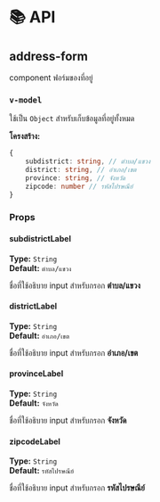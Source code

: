 # 📚 API

## address-form

component ฟอร์มของที่อยู่

### `v-model`

ใช้เป็น `Object` สำหรับเก็บข้อมูลที่อยู่ทั้งหมด

**โครงสร้าง:**
```typescript
{
	subdistrict: string, // ตำบล/แขวง
	district: string, // อำเภอ/เขต
	province: string, // จังหวัด
	zipcode: number // รหัสไปรษณีย์
}
```

### Props

#### subdistrictLabel

**Type:** `String`  
**Default:** `ตำบล/แขวง`

ชื่อที่ใช้อธิบาย input สำหรับกรอก **ตำบล/แขวง**

#### districtLabel

**Type:** `String`  
**Default:** `อำเภอ/เขต`

ชื่อที่ใช้อธิบาย input สำหรับกรอก **อำเภอ/เขต**

#### provinceLabel

**Type:** `String`  
**Default:** `จังหวัด`

ชื่อที่ใช้อธิบาย input สำหรับกรอก **จังหวัด**

#### zipcodeLabel

**Type:** `String`  
**Default:** `รหัสไปรษณีย์`

ชื่อที่ใช้อธิบาย input สำหรับกรอก **รหัสไปรษณีย์**
